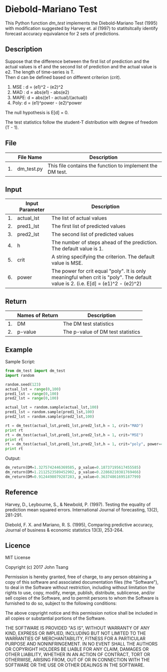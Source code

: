 # Diebold-Mariano Test
This Python function <i>dm_test</i> implements the Diebold-Mariano Test (1995) with modification suggested by Harvey et. al (1997) to statitsitcally identify forecast accuracy equivalance for 2 sets of predictions.

## Description

Suppose that the difference between the first list of prediction and the actual values is e1 and the second list of prediction and the actual value is e2. The length of time-series is T. <br>
Then d can be defined based on different criterion (<i>crit</i>).
<br>
<ol>
  <li>MSE : d = (e1)^2 - (e2)^2</li>
  <li>MAD : d = abs(e1) - abs(e2)</li>
  <li>MAPE: d = abs((e1 - actual)/(actual))</li>
  <li>Poly: d = (e1)^power - (e2)^power</li>
</ol>
The null hypothesis is E[d] = 0.

The test statistics follow the student-T distribution with degree of freedom (T - 1).

## File
|    | File Name  | Description                                               |
|----|------------|-----------------------------------------------------------|
| 1. | dm_test.py | This file contains the function to implement the DM test. |

## Input

|    | Input Parameter | Description                                                                                                                        |
|----|-----------------|------------------------------------------------------------------------------------------------------------------------------------|
| 1. | actual_lst      | The list of actual values                                                                                                          |
| 2. | pred1_lst       | The first list of predicted values                                                                                                 |
| 3. | pred2_lst       | The second list of predicted values                                                                                                |
| 4. | h               | The number of steps ahead of the prediction. The default value is 1.                                                               |
| 5. | crit            | A string specifying the criterion. The default value is MSE.                                                                       |
| 6. | power           | The power for crit equal "poly".  It is only meaningful when crit is "poly". The default value is 2. (i.e. E[d] = (e1)^2 - (e2)^2) |

## Return

|    | Names of Return | Description                       |
|----|-----------------|-----------------------------------|
| 1. | DM              | The DM test statistics            |
| 2. | p-value         | The p-value of DM test statistics |

## Example

Sample Script:
```Python
from dm_test import dm_test
import random

random.seed(123)
actual_lst = range(0,100)
pred1_lst = range(0,100)
pred2_lst = range(0,100)

actual_lst = random.sample(actual_lst,100)
pred1_lst = random.sample(pred1_lst,100)
pred2_lst = random.sample(pred2_lst,100)

rt = dm_test(actual_lst,pred1_lst,pred2_lst,h = 1, crit="MAD")
print rt
rt = dm_test(actual_lst,pred1_lst,pred2_lst,h = 1, crit="MSE")
print rt
rt = dm_test(actual_lst,pred1_lst,pred2_lst,h = 1, crit="poly", power=4)
print rt
```

Output:
```Python
dm_return(DM=1.3275742446369585, p_value=0.18737195617455585)
dm_return(DM=1.2112523589452902, p_value=0.22868210381769466)
dm_return(DM=0.9124498079287283, p_value=0.36374861695187799)
```

## Reference

Harvey, D., Leybourne, S., & Newbold, P. (1997). Testing the equality of
   prediction mean squared errors. International Journal of forecasting,
   13(2), 281-291.

Diebold, F. X. and Mariano, R. S. (1995), Comparing predictive accuracy,
   Journal of business & economic statistics 13(3), 253-264.

## Licence

MIT License

Copyright (c) 2017 John Tsang

Permission is hereby granted, free of charge, to any person obtaining a copy
of this software and associated documentation files (the "Software"), to deal
in the Software without restriction, including without limitation the rights
to use, copy, modify, merge, publish, distribute, sublicense, and/or sell
copies of the Software, and to permit persons to whom the Software is
furnished to do so, subject to the following conditions:

The above copyright notice and this permission notice shall be included in all
copies or substantial portions of the Software.

THE SOFTWARE IS PROVIDED "AS IS", WITHOUT WARRANTY OF ANY KIND, EXPRESS OR
IMPLIED, INCLUDING BUT NOT LIMITED TO THE WARRANTIES OF MERCHANTABILITY,
FITNESS FOR A PARTICULAR PURPOSE AND NONINFRINGEMENT. IN NO EVENT SHALL THE
AUTHORS OR COPYRIGHT HOLDERS BE LIABLE FOR ANY CLAIM, DAMAGES OR OTHER
LIABILITY, WHETHER IN AN ACTION OF CONTRACT, TORT OR OTHERWISE, ARISING FROM,
OUT OF OR IN CONNECTION WITH THE SOFTWARE OR THE USE OR OTHER DEALINGS IN THE
SOFTWARE.
